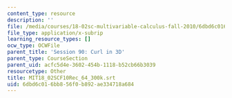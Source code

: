 ```yaml
---
content_type: resource
description: ''
file: /media/courses/18-02sc-multivariable-calculus-fall-2010/6dbd6c016bb856f0b892ae334718a684_MIT18_02SCF10Rec_64_300k.vtt
file_type: application/x-subrip
learning_resource_types: []
ocw_type: OCWFile
parent_title: 'Session 90: Curl in 3D'
parent_type: CourseSection
parent_uid: acfc5d4e-3602-454b-1118-b52cb66b3039
resourcetype: Other
title: MIT18_02SCF10Rec_64_300k.srt
uid: 6dbd6c01-6bb8-56f0-b892-ae334718a684
---
```

